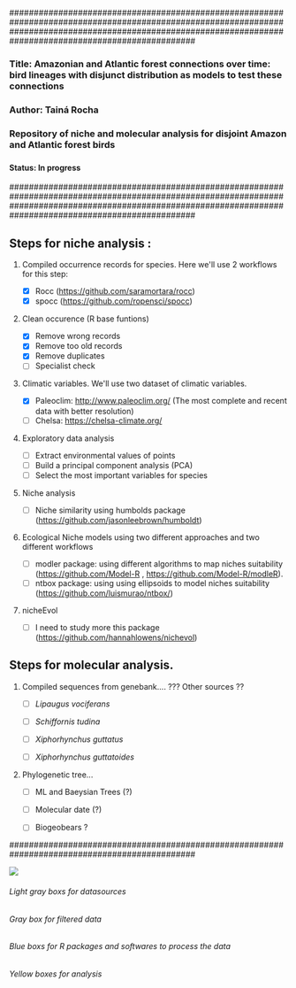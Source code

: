 ##############################################################################################################################################################################################################
### Title: Amazonian and Atlantic forest connections over time: bird lineages with disjunct distribution as models to test these connections
### Author: Tainá Rocha
### Repository of niche and molecular analysis for disjoint Amazon and Atlantic forest birds
### 
#### Status: In progress
##############################################################################################################################################################################################################

										
## Steps for niche analysis :

1. Compiled occurrence records for species. Here we'll use 2 workflows for this step:

    - [x] Rocc (https://github.com/saramortara/rocc)  
    - [x] spocc (https://github.com/ropensci/spocc)
    
2. Clean occurence (R base funtions)  

    - [x] Remove wrong records
    - [x] Remove too old records
    - [x] Remove duplicates  
    - [ ] Specialist check
    
3. Climatic variables. We'll use two dataset of climatic variables.
 
    - [x] Paleoclim: http://www.paleoclim.org/ (The most complete and recent data with better resolution)
    - [ ] Chelsa: https://chelsa-climate.org/ 
    
4. Exploratory data analysis 

    - [ ]  Extract environmental values of points 
    - [ ]  Build a principal component analysis (PCA)
    - [ ]  Select the most important variables for species
      
5. Niche analysis 

    - [ ]  Niche similarity using humbolds package (https://github.com/jasonleebrown/humboldt)
      
6. Ecological Niche models using two different approaches and two different workflows

    - [ ] modler package: using different algorithms to map niches suitability  (https://github.com/Model-R , https://github.com/Model-R/modleR).      
    - [ ] ntbox package: using using ellipsoids to model niches suitability (https://github.com/luismurao/ntbox/)
      
 7. nicheEvol
 
    - [ ] I need to study more this package (https://github.com/hannahlowens/nichevol) 
      
## Steps for molecular analysis.
1. Compiled sequences from genebank.... ??? Other sources ??

    - [ ] *Lipaugus vociferans*
    - [ ] *Schiffornis tudina*
    - [ ] *Xiphorhynchus guttatus*
    - [ ] *Xiphorhynchus guttatoides* 
     

2. Phylogenetic tree... 

    - [ ] ML and Baeysian Trees (?)
    - [ ] Molecular date (?)
    - [ ] Biogeobears ?
    
    
     
##############################################################################################


![](docs/wf_fw.png)



###### Light gray boxs for datasources
###### Gray box for filtered data
###### Blue boxs for R packages and softwares to process the data
###### Yellow boxes for analysis


